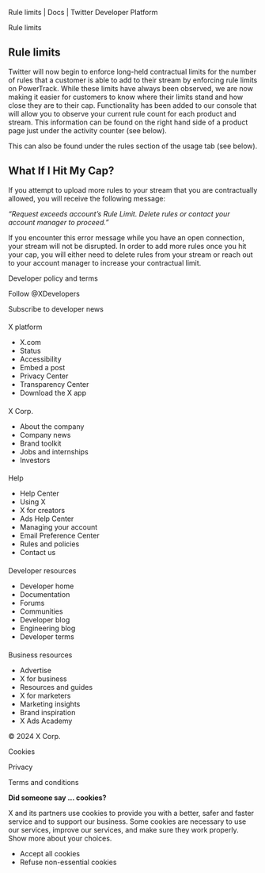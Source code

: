



Rule limits | Docs | Twitter Developer Platform 





































































































Rule limits



Rule limits
-----------


Twitter will now begin to enforce long-held contractual limits for the number of rules that a customer is able to add to their stream by enforcing rule limits on PowerTrack. While these limits have always been observed, we are now making it easier for customers to know where their limits stand and how close they are to their cap. Functionality has been added to our console that will allow you to observe your current rule count for each product and stream. This information can be found on the right hand side of a product page just under the activity counter (see below).

















This can also be found under the rules section of the usage tab (see below).


















What If I Hit My Cap?
----------------------


If you attempt to upload more rules to your stream that you are contractually allowed, you will receive the following message:


*“Request exceeds account’s Rule Limit. Delete rules or contact your account manager to proceed.”*


If you encounter this error message while you have an open connection, your stream will not be disrupted. In order to add more rules once you hit your cap, you will either need to delete rules from your stream or reach out to your account manager to increase your contractual limit.



















Developer policy and terms


Follow @XDevelopers


Subscribe to developer news












#### 
 X platform


* X.com
* Status
* Accessibility
* Embed a post
* Privacy Center
* Transparency Center
* Download the X app




#### 
 X Corp.


* About the company
* Company news
* Brand toolkit
* Jobs and internships
* Investors




#### 
 Help


* Help Center
* Using X
* X for creators
* Ads Help Center
* Managing your account
* Email Preference Center
* Rules and policies
* Contact us




#### 
 Developer resources


* Developer home
* Documentation
* Forums
* Communities
* Developer blog
* Engineering blog
* Developer terms




#### 
 Business resources


* Advertise
* X for business
* Resources and guides
* X for marketers
* Marketing insights
* Brand inspiration
* X Ads Academy









 © 2024 X Corp.
 


Cookies


Privacy


Terms and conditions






















**Did someone say … cookies?**  
  


 X and its partners use cookies to provide you with a better, safer and
 faster service and to support our business. Some cookies are necessary to use
 our services, improve our services, and make sure they work properly.
 Show more about your choices.


 




* Accept all cookies
* Refuse non-essential cookies















